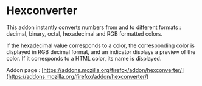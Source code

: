 # Hexconverter

This addon instantly converts numbers from and to different formats : decimal, binary, octal, hexadecimal and RGB formatted colors.

If the hexadecimal value corresponds to a color, the corresponding color is displayed in RGB decimal format, and an indicator displays a preview of the color. If it corresponds to a HTML color, its name is displayed.

Addon page : [https://addons.mozilla.org/firefox/addon/hexconverter/](https://addons.mozilla.org/firefox/addon/hexconverter/)